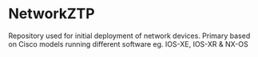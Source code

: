 # NetworkZTP
Repository used for initial deployment of network devices. Primary based on Cisco models running different software eg. IOS-XE, IOS-XR &amp; NX-OS
